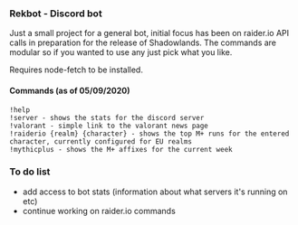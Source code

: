 ### Rekbot - Discord bot

Just a small project for a general bot, initial focus has been on raider.io API calls in preparation for the release of Shadowlands. The commands are modular so if you wanted to use any just pick what you like.

Requires node-fetch to be installed.

#### Commands (as of 05/09/2020)

```
!help 
!server - shows the stats for the discord server
!valorant - simple link to the valorant news page
!raiderio {realm} {character} - shows the top M+ runs for the entered character, currently configured for EU realms
!mythicplus - shows the M+ affixes for the current week

```

### To do list

- add access to bot stats (information about what servers it's running on etc)
- continue working on raider.io commands
